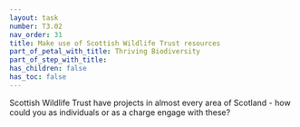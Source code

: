 ```yaml
---
layout: task
number: T3.02
nav_order: 31
title: Make use of Scottish Wildlife Trust resources
part_of_petal_with_title: Thriving Biodiversity
part_of_step_with_title: 
has_children: false
has_toc: false
---
```


Scottish Wildlife Trust have projects in almost every area of Scotland - how could you as individuals or as a charge engage with these?
